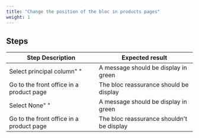 ```yaml
---
title: "Change the position of the bloc in products pages"
weight: 1
---
```

## Steps
| Step Description | Expected result |
| ----- | ----- |
| Select principal column" " | A message should be display in green |
| Go to the front office in a product page | The bloc reassurance should be display |
| Select None" " | A message should be display in green |
| Go to the front office in a product page | The bloc reassurance shouldn't be display |
